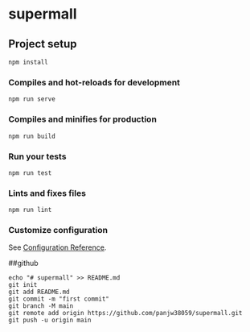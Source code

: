 # supermall

## Project setup
```
npm install
```

### Compiles and hot-reloads for development
```
npm run serve
```

### Compiles and minifies for production
```
npm run build
```

### Run your tests
```
npm run test
```

### Lints and fixes files
```
npm run lint
```

### Customize configuration
See [Configuration Reference](https://cli.vuejs.org/config/).

##github
```
echo "# supermall" >> README.md
git init
git add README.md
git commit -m "first commit"
git branch -M main
git remote add origin https://github.com/panjw38059/supermall.git
git push -u origin main
```
